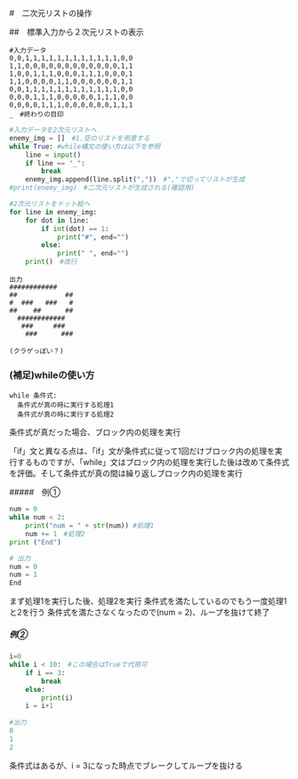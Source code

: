 #　二次元リストの操作

##　標準入力から２次元リストの表示

```
#入力データ
0,0,1,1,1,1,1,1,1,1,1,1,1,1,0,0
1,1,0,0,0,0,0,0,0,0,0,0,0,0,1,1
1,0,0,1,1,1,0,0,0,1,1,1,0,0,0,1
1,1,0,0,0,0,1,1,0,0,0,0,0,0,1,1
0,0,1,1,1,1,1,1,1,1,1,1,1,1,0,0
0,0,0,1,1,1,0,0,0,0,0,1,1,1,0,0
0,0,0,0,1,1,1,0,0,0,0,0,0,1,1,1
_　#終わりの目印
```

```python
#入力データを2次元リストへ
enemy_img = []　#1.空のリストを用意する
while True: #while構文の使い方は以下を参照
    line = input()
    if line == "_":　
        break
    enemy_img.append(line.split(","))　#","で切ってリストが生成
#print(enemy_img)　#二次元リストが生成される(確認用)

#2次元リストをドット絵へ
for line in enemy_img:
    for dot in line:
        if int(dot) == 1:
            print("#", end="")
        else:
            print(" ", end="")
    print()　#改行
```
```
出力
############  
##            ##
#  ###   ###   #
##    ##      ##
  ############  
   ###     ###  
    ###      ###
 
(クラゲっぽい？)
```



### (補足)whileの使い方

```
while 条件式:
  条件式が真の時に実行する処理1
  条件式が真の時に実行する処理2
```

条件式が真だった場合、ブロック内の処理を実行

「if」文と異なる点は、「if」文が条件式に従って1回だけブロック内の処理を実行するものですが、「while」文はブロック内の処理を実行した後は改めて条件式を評価。そして条件式が真の間は繰り返しブロック内の処理を実行

#####　例①

```python
num = 0
while num < 2:
    print("num = " + str(num)) #処理1
    num += 1　#処理2
print ("End")

# 出力 
num = 0
num = 1
End
```

まず処理1を実行した後、処理2を実行
条件式を満たしているのでもう一度処理1と2を行う
条件式を満たさなくなったので(num = 2)、ループを抜けて終了

##### 例②

```python
i=0
while i < 10:　#この場合はTrueで代用可
    if i == 3:
        break
    else:
        print(i)
    i = i+1
  
#出力
0
1
2
```

条件式はあるが、i = 3になった時点でブレークしてループを抜ける

